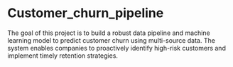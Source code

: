 # Customer_churn_pipeline
The goal of this project is to build a robust data pipeline and machine learning model to predict customer churn using multi-source data. The system enables companies to proactively identify high-risk customers and implement timely retention strategies.
